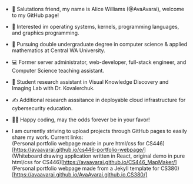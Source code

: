 - 👋 Salutations friend, my name is Alice Williams (@AvaAvarai), welcome to my GitHub page!
- 👀 Interested im operating systems, kernels, programming languages, and graphics programming.
- 🌱 Pursuing double undergraduate degree in computer science & applied mathematics at Central WA University.
- :computer: Former server administrator, web-developer, full-stack engineer, and Computer Science teaching assistant.
- :microscope: Student research assistant in Visual Knowledge Discovery and Imaging Lab with Dr. Kovalerchuk.
- :writing_hand: Additional research asssitance in deployable cloud infrastructure for cybersecurity education.
- :woman_technologist: Happy coding, may the odds forever be in your favor!

- I am currently striving to upload projects through GitHub pages to easily share my work. Current links:  
(Personal portfolio webpage made in pure html/css for CS446)[https://avaavarai.github.io/cs446-portfolio-webpage/]  
(Whiteboard drawing application written in React, original demo in pure html/css for CS446)[https://avaavarai.github.io/CS446_MapMaker/]
(Personal portfolio webpage made from a Jekyll template for CS380)[https://avaavarai.github.io/AvaAvarai.github.io.CS380/]
